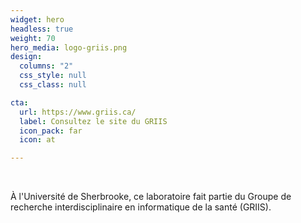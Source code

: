 ```yaml
---
widget: hero
headless: true
weight: 70
hero_media: logo-griis.png
design:
  columns: "2"
  css_style: null
  css_class: null

cta:
  url: https://www.griis.ca/
  label: Consultez le site du GRIIS
  icon_pack: far
  icon: at

---
```

<br>

  À l'Université de Sherbrooke, ce laboratoire fait partie du Groupe de recherche interdisciplinaire en informatique de la santé (GRIIS).
<br>
